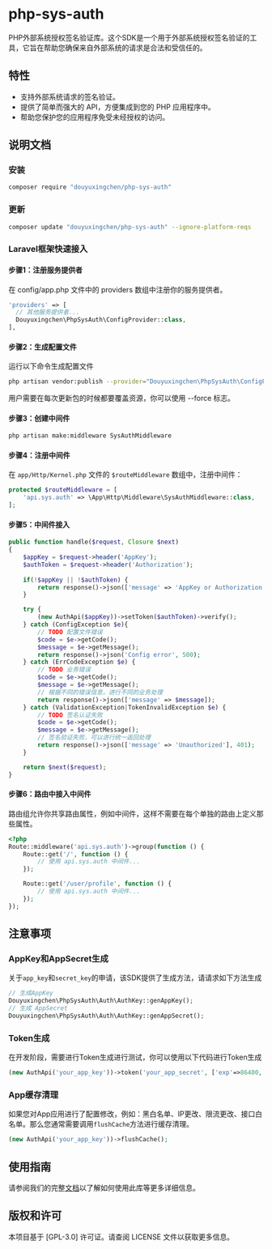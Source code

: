 # php-sys-auth  
PHP外部系统授权签名验证库。这个SDK是一个用于外部系统授权签名验证的工具，它旨在帮助您确保来自外部系统的请求是合法和受信任的。

## 特性
- 支持外部系统请求的签名验证。
- 提供了简单而强大的 API，方便集成到您的 PHP 应用程序中。
- 帮助您保护您的应用程序免受未经授权的访问。

## 说明文档

### 安装 
```bash
composer require "douyuxingchen/php-sys-auth"
```

### 更新
```bash
composer update "douyuxingchen/php-sys-auth" --ignore-platform-reqs
```

### Laravel框架快速接入

#### 步骤1：注册服务提供者
在 config/app.php 文件中的 providers 数组中注册你的服务提供者。
```php
'providers' => [
  // 其他服务提供者...
  Douyuxingchen\PhpSysAuth\ConfigProvider::class,
],
```

#### 步骤2：生成配置文件
运行以下命令生成配置文件
```bash
php artisan vendor:publish --provider="Douyuxingchen\PhpSysAuth\ConfigProvider"
```
用户需要在每次更新包的时候都要覆盖资源，你可以使用 --force 标志。

#### 步骤3：创建中间件
```bash
php artisan make:middleware SysAuthMiddleware
```

#### 步骤4：注册中间件

在 `app/Http/Kernel.php` 文件的 `$routeMiddleware` 数组中，注册中间件：

```php
protected $routeMiddleware = [
    'api.sys.auth' => \App\Http\Middleware\SysAuthMiddleware::class,
];
```

#### 步骤5：中间件接入
```php
public function handle($request, Closure $next)
{
    $appKey = $request->header('AppKey');
    $authToken = $request->header('Authorization');
    
    if(!$appKey || !$authToken) {
        return response()->json(['message' => 'AppKey or Authorization not found'], 400);
    }

    try {
        (new AuthApi($appKey))->setToken($authToken)->verify();
    } catch (ConfigException $e){
        // TODO 配置文件错误
        $code = $e->getCode();
        $message = $e->getMessage();
        return response()->json('Config error', 500);
    } catch (ErrCodeException $e) {
        // TODO 业务错误
        $code = $e->getCode();
        $message = $e->getMessage();
        // 根据不同的错误信息，进行不同的业务处理
        return response()->json(['message' => $message]);
    } catch (ValidationException|TokenInvalidException $e) {
        // TODO 签名认证失败
        $code = $e->getCode();
        $message = $e->getMessage();
        // 签名验证失败，可以进行统一返回处理
        return response()->json(['message' => 'Unauthorized'], 401);
    }

    return $next($request);
}
```

#### 步骤6：路由中接入中间件
路由组允许你共享路由属性，例如中间件，这样不需要在每个单独的路由上定义那些属性。
```php
<?php
Route::middleware('api.sys.auth')->group(function () {
    Route::get('/', function () {
        // 使用 api.sys.auth 中间件...
    });

    Route::get('/user/profile', function () {
        // 使用 api.sys.auth 中间件...
    });
});
```

## 注意事项

### AppKey和AppSecret生成
关于`app_key`和`secret_key`的申请，该SDK提供了生成方法，请请求如下方法生成
```php
// 生成AppKey
Douyuxingchen\PhpSysAuth\Auth\AuthKey::genAppKey();
// 生成 AppSecret
Douyuxingchen\PhpSysAuth\Auth\AuthKey::genAppSecret();
```

### Token生成
在开发阶段，需要进行Token生成进行测试，你可以使用以下代码进行Token生成
```php
(new AuthApi('your_app_key'))->token('your_app_secret', ['exp'=>86400,'timestamp' => time()]);
```

### App缓存清理
如果您对App应用进行了配置修改，例如：黑白名单、IP更改、限流更改、接口白名单。那么您通常需要调用`flushCache`方法进行缓存清理。
```php
(new AuthApi('your_app_key'))->flushCache();
```

## 使用指南
请参阅我们的完整[文档](docs)以了解如何使用此库等更多详细信息。

## 版权和许可
本项目基于 [GPL-3.0] 许可证。请查阅 LICENSE 文件以获取更多信息。